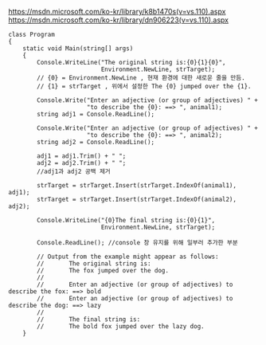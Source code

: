 https://msdn.microsoft.com/ko-kr/library/k8b1470s(v=vs.110).aspx
https://msdn.microsoft.com/ko-kr/library/dn906223(v=vs.110).aspx

    class Program
    {
        static void Main(string[] args)
        {
            Console.WriteLine("The original string is:{0}{1}{0}",
                              Environment.NewLine, strTarget);
            // {0} = Environment.NewLine , 현재 환경에 대한 새로운 줄을 만듬.
            // {1} = strTarget , 위에서 설정한 The {0} jumped over the {1}.

            Console.Write("Enter an adjective (or group of adjectives) " +
                          "to describe the {0}: ==> ", animal1);
            string adj1 = Console.ReadLine();

            Console.Write("Enter an adjective (or group of adjectives) " +
                          "to describe the {0}: ==> ", animal2);
            string adj2 = Console.ReadLine();

            adj1 = adj1.Trim() + " ";
            adj2 = adj2.Trim() + " ";
            //adj1과 adj2 공백 제거

            strTarget = strTarget.Insert(strTarget.IndexOf(animal1), adj1);
            strTarget = strTarget.Insert(strTarget.IndexOf(animal2), adj2);

            Console.WriteLine("{0}The final string is:{0}{1}",
                              Environment.NewLine, strTarget);

            Console.ReadLine(); //console 창 유지를 위해 일부러 추가한 부분

            // Output from the example might appear as follows:
            //       The original string is:
            //       The fox jumped over the dog.
            //       
            //       Enter an adjective (or group of adjectives) to describe the fox: ==> bold
            //       Enter an adjective (or group of adjectives) to describe the dog: ==> lazy
            //       
            //       The final string is:
            //       The bold fox jumped over the lazy dog.
        }
